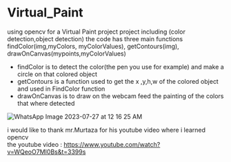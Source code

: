 # Virtual_Paint
using opencv for a Virtual Paint project project including (color detection,object detection)
the code has three main functions findColor(img,myColors, myColorValues), getContours(img), drawOnCanvas(mypoints,myColorValues)

* findColor is to detect the color(the pen you use for example) and make a circle on that colored object 
* getContours is a function used to get the x ,y,h,w of the colored object and used in FindColor function
* drawOnCanvas is to draw on the webcam feed the painting of the colors that where detected 



![WhatsApp Image 2023-07-27 at 12 16 25 AM](https://github.com/AhmedHesham-2001/Virtual_Paint/assets/85707360/29440b12-d2cd-4078-a943-9f728d91b721)

i would like to thank mr.Murtaza for his youtube video where i learned opencv  
the youtube video : https://www.youtube.com/watch?v=WQeoO7MI0Bs&t=3399s
